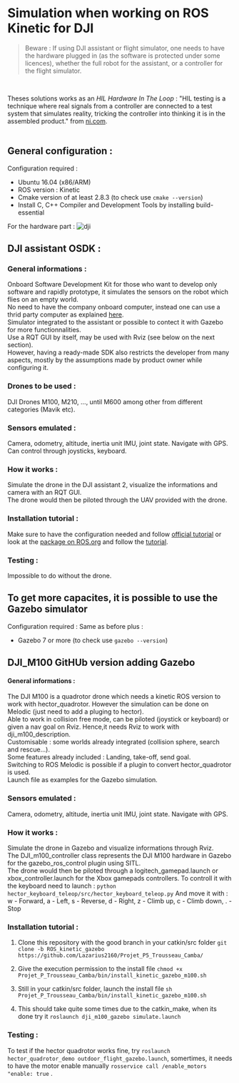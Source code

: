 # Simulation when working on ROS Kinetic for DJI 
   
> Beware : If using DJI assistant or flight simulator, one needs to have the hardware plugged in (as the software is protected under some licences), whether the full robot for the assistant, or a controller for the flight simulator.  
<br>

Theses solutions works as an *HIL Hardware In The Loop* : "HIL testing is a technique where real signals from a controller are connected to a test system that simulates reality, tricking the controller into thinking it is in the assembled product." from [ni.com](https://www.ni.com/fr-fr/innovations/white-papers/17/what-is-hardware-in-the-loop-.html#section-1136066798).  
<br>

## General configuration : 

Configuration required : 
-	Ubuntu 16.04 (x86/ARM)
-	ROS version : Kinetic 
-	Cmake version of at least 2.8.3 (to check use `cmake --version`)
-  Install C, C++ Compiler and Development Tools by installing build-essential


For the hardware part :
![dji](https://user-images.githubusercontent.com/76939787/109983703-5c30ad80-7d03-11eb-9a23-420aecdacf67.png)


## DJI assistant OSDK :

### General informations :
Onboard Software Development Kit for those who want to develop only software and rapidly prototype, it simulates the sensors on the robot which flies on an empty world.  
No need to have the company onboard computer, instead one can use a thrid party computer as explained [here](https://developer.dji.com/onboard-sdk/documentation/purchaseguide/hardware.html#onboard-computer).  
Simulator integrated to the assistant or possible to contect it with Gazebo for more functionnalities.  
Use a RQT GUI by itself, may be used with Rviz (see below on the next section).  
However, having a ready-made SDK also restricts the developer from many aspects, mostly by the assumptions made by product owner while configuring it.
   
### Drones to be used :
DJI Drones M100, M210, ..., until M600 among other from different categories (Mavik etc).

### Sensors emulated :
Camera, odometry, altitude, inertia unit IMU, joint state. Navigate with GPS. Can control through joysticks, keyboard.

### How it works :
Simulate the drone in the DJI assistant 2, visualize the informations and camera with an RQT GUI.  
   The drone would then be piloted through the UAV provided with the drone.  

### Installation tutorial :
Make sure to have the configuration needed and follow [official tutorial](https://developer.dji.com/onboard-sdk/documentation/quickstart/development-environment.html#configure-ros-development-environment) or look at the [package on ROS.org](http://wiki.ros.org/dji_sdk) and follow the [tutorial](http://wiki.ros.org/dji_sdk/Tutorials/Getting%20Started).

### Testing :

   Impossible to do without the drone.


## To get more capacites, it is possible to use the Gazebo simulator

Configuration required :
Same as before plus :
-	Gazebo 7 or more (to check use `gazebo --version`)


## DJI_M100 GitHUb version adding Gazebo
#### General informations :

   The DJI M100 is a quadrotor drone which needs a kinetic ROS version to work with hector_quadrotor. However the simulation can be done on Melodic (just need to add a pluging to hector).  
   Able to work in collision free mode, can be piloted (joystick or keyboard) or given a nav goal on Rviz. Hence,it needs Rviz to work with dji_m100_description.
<br>
   Customisable : some worlds already integrated (collision sphere, search and rescue...).  
   Some features already included : Landing, take-off, send goal.  
   Switching to ROS Melodic is possible if a plugin to convert hector_quadrotor is used.    
   Launch file as examples for the Gazebo simulation.
   
### Sensors emulated :

   Camera, odometry, altitude, inertia unit IMU, joint state. Navigate with GPS.

### How it works :

   Simulate the drone in Gazebo and visualize informations through Rviz.  
   The DJI_m100_controller class represents the DJI M100 hardware in Gazebo for the gazebo_ros_control plugin using SITL.  
   The drone would then be piloted through a logitech_gamepad.launch or xbox_controller.launch for the Xbox gamepads controllers. To controll it with the keyboard     need to launch :
   `python hector_keyboard_teleop/src/hector_keyboard_teleop.py` 
   And move it with : w - Forward, a - Left, s - Reverse, d - Right, z - Climb up, c - Climb down, . - Stop

### Installation tutorial :

   1. Clone this repository with the good branch in your catkin/src folder 
     `git clone -b ROS_kinetic_gazebo https://github.com/Lazarius2160/Projet_P5_Trousseau_Camba/`

   2. Give the execution permission to the install file
      `chmod +x Projet_P_Trousseau_Camba/bin/install_kinetic_gazebo_m100.sh`

   3. Still in your catkin/src folder, launch the install file
      `sh Projet_P_Trousseau_Camba/bin/install_kinetic_gazebo_m100.sh`

   4. This should take quite some times due to the catkin_make, when its done try it
      `roslaunch dji_m100_gazebo simulate.launch`
      
### Testing :

   To test if the hector quadrotor works fine, try `roslaunch hector_quadrotor_demo outdoor_flight_gazebo.launch`, somertimes, it needs to have the motor enable manually `rosservice call /enable_motors "enable: true` .

